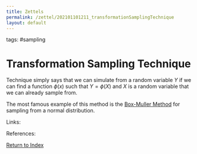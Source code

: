 ```yaml
---
title: Zettels
permalink: /zettel/202101101211_transformationSamplingTechnique
layout: default
---
```

tags: #sampling

# Transformation Sampling Technique

Technique simply says that we can simulate from a random variable $Y$ if we can find a function
$\phi(x)$ such that $Y = \phi(X)$ and $X$ is a random variable that we can already sample from.

The most famous example of this method is the [Box-Muller Method](202101101214_boxMullerMethod) for sampling 
from a normal distribution. 

Links: 

References: 

[Return to Index](index)